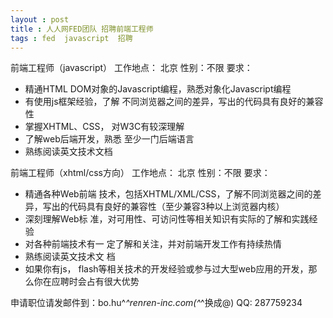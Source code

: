 ```yaml
---
layout : post 
title : 人人网FED团队 招聘前端工程师
tags : fed  javascript  招聘
---
```


前端工程师（javascript）
工作地点： 北京
性别：不限
要求：

* 精通HTML DOM对象的Javascript编程，熟悉对象化Javascript编程
* 有使用js框架经验，了解 不同浏览器之间的差异，写出的代码具有良好的兼容性
* 掌握XHTML、CSS， 对W3C有较深理解
* 了解web后端开发，熟悉 至少一门后端语言
* 熟练阅读英文技术文档
 
前端工程师（xhtml/css方向）
工作地点： 北京
性别：不限
要求：

* 精通各种Web前端 技术，包括XHTML/XML/CSS，了解不同浏览器之间的差异，写出的代码具有良好的兼容性（至少兼容3种以上浏览器内核）
* 深刻理解Web标 准，对可用性、可访问性等相关知识有实际的了解和实践经验
* 对各种前端技术有一 定了解和关注，并对前端开发工作有持续热情
* 熟练阅读英文技术文 档
* 如果你有js， flash等相关技术的开发经验或参与过大型web应用的开发，那么你在应聘时会占有很大优势

申请职位请发邮件到：bo.hu^_^renren-inc.com(^_^换成@)
QQ: 287759234
